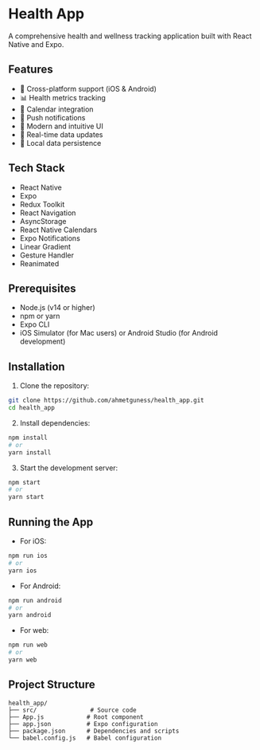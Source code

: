 # Health App

A comprehensive health and wellness tracking application built with React Native and Expo.

## Features

- 📱 Cross-platform support (iOS & Android)
- 📊 Health metrics tracking
- 📅 Calendar integration
- 🔔 Push notifications
- 🎨 Modern and intuitive UI
- 🔄 Real-time data updates
- 💾 Local data persistence

## Tech Stack

- React Native
- Expo
- Redux Toolkit
- React Navigation
- AsyncStorage
- React Native Calendars
- Expo Notifications
- Linear Gradient
- Gesture Handler
- Reanimated

## Prerequisites

- Node.js (v14 or higher)
- npm or yarn
- Expo CLI
- iOS Simulator (for Mac users) or Android Studio (for Android development)

## Installation

1. Clone the repository:
```bash
git clone https://github.com/ahmetguness/health_app.git
cd health_app
```

2. Install dependencies:
```bash
npm install
# or
yarn install
```

3. Start the development server:
```bash
npm start
# or
yarn start
```

## Running the App

- For iOS:
```bash
npm run ios
# or
yarn ios
```

- For Android:
```bash
npm run android
# or
yarn android
```

- For web:
```bash
npm run web
# or
yarn web
```

## Project Structure

```
health_app/
├── src/               # Source code
├── App.js            # Root component
├── app.json          # Expo configuration
├── package.json      # Dependencies and scripts
└── babel.config.js   # Babel configuration
```
